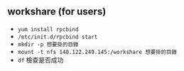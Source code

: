 ## workshare (for users) ##

- `yum install rpcbind`
- `/etc/init.d/rpcbind start`
- `mkdir -p 想要掛的目錄`
- `mount -t nfs 140.122.249.145:/workshare 想要掛的目錄`
- `df` 檢查是否成功
